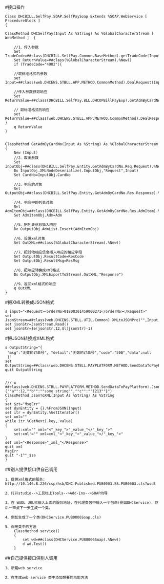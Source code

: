 #接口操作

	Class DHCBILL.SelfPay.SOAP.SelfPaySoap Extends %SOAP.WebService [ ProcedureBlock ]
	{

	ClassMethod DHCSelfPay(Input As %String) As %GlobalCharacterStream [ WebMethod ]  {
	    
		//1、传入参数
		Set TradeCode=##class(DHCBILL.SelfPay.Common.BaseMethod).getTradeCode(Input)
		Set ReturnValue=##class(%GlobalCharacterStream).%New() 
		if (TradeCode="4902"){

		//取标准格式的参数
		set Input=##class(web.DHCENS.STBLL.APP.METHOD.CommonMethod).DealRequest(Input,"GetAdmByCardNo")

		//传入参数获取响应
		Set ReturnValue=##class(DHCBILL.SelfPay.BLL.DHCOPBillPayExp).GetAdmByCardNo(Input)

		// 取标准格式的响应
		set ReturnValue=##class(web.DHCENS.STBLL.APP.METHOD.CommonMethod).DealResponse(ReturnValue,"GetAdmByCardNo")
	}
		q ReturnValue
	}


	ClassMethod GetAdmByCardNo(Input As %String) As %GlobalCharacterStream
	{
		New (Input)
		//2、取出参数
	    Set InputObj=##class(DHCBILL.SelfPay.Entity.GetAdmByCardNo.Req.Request).%New()
	    Do InputObj.XMLNodeDeserialize(.InputObj,"Request",Input)
	    Set CardNo=InputObj.CardNo

		//3、响应的对象
		Set OutputObj=##class(DHCBILL.SelfPay.Entity.GetAdmByCardNo.Res.Response).%New()
		
		//4、响应中的列表对象
		Set AdmItemObj=##class(DHCBILL.SelfPay.Entity.GetAdmByCardNo.Res.AdmItem).%New()
		Set AdmItemObj.Adm=Adm

		//5、把列表信息插入响应
		Do OutputObj.AdmList.Insert(AdmItemObj)
		
		//6、设置xml对象
		Set OutXML=##class(%GlobalCharacterStream).%New()

		//7、把其他相应信息插入响应的相应字段
		Set OutputObj.ResultCode=ResCode
		Set OutputObj.ResultMsg=ResMsg
		
		//8、把响应转换成xml格式
		Do OutputObj.XMLExportToStream(.OutXML,"Response")

		//9、返回xml格式的响应
		q OutXML
	}




#把XML转换成JSON格式

	s input="<Request><orderNo>01808301459000271</orderNo></Request>"
	set JsonStream=##class(web.DHCENS.STBLL.UTIL.Common).XMLtoJSONPro("",Input,"/Request",.Jsonobj)
	set jsonStr=JsonStream.Read()
	set jsonStr=$e(jsonStr,12,$l(jsonStr)-1)




#把JSON转换成XML格式

	s OutputString="{
  	 "msg":"无效的订单号", "detail":"无效的订单号","code":"500","data":null
	 }"
	set OutputString=##class(web.DHCENS.STBLL.PAYPLATFORM.METHOD.SendDataToPayPlatform).JsonToXML(OutputString)
	quit OutputString


	/// w ##class(web.DHCENS.STBLL.PAYPLATFORM.METHOD.SendDataToPayPlatform).JsonToXML("{""a"":12,""b"":""some string"",""c"":""1213""}")
	ClassMethod JsonToXML(Input As %String) As %String
	{
	set $zt="MsgErr"
	set dynEntity = {}.%FromJSON(Input)
    set itr = dynEntity.%GetIterator()
    set xml=""
    while itr.%GetNext(.key,.value)
    {
		set:xml="" xml="<"_key_">"_value_"</"_key_">"
		set:xml'="" xml=xml_"<"_key_">"_value_"</"_key_">"
	}
	set xml="<Response>"_xml_"</Response>"
	quit xml
	MsgErr
	quit "-1^"_$ze
	}




##别人提供接口供自己调用

	1、提供xml格式的服务: http://10.146.8.226/csp/hsb/DHC.Published.PUB0003.BS.PUB0003.cls?wsdl

	2、打开studio-->工具栏上Tools-->Add-Ins-->SOAP向导

	3、在 WSDL URL栏输入上面的服务地址，在代理类包中输入一个包命(例如DHCService)，然后一直点下一步生成一个类。

	4、例如生成了一个类(DHCService.PUB0006Soap.cls)

	5、调用类中的方法
		ClassMethod service()
		{
			set wd=##class(DHCService.PUB0006Soap).%New()
			d wd.Test()
		}

	

##自己提供接口供别人调用

	1、新建web service 

	2、在生成web service 类中添加想要的功能方法

	